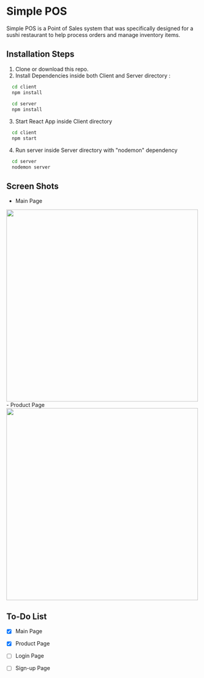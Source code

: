 
# Simple POS

Simple POS is a Point of Sales system that was specifically designed for a sushi restaurant to help process orders and manage inventory items.

## Installation Steps

1. Clone or download this repo.
2. Install Dependencies inside both Client and Server directory :

```bash 
  cd client
  npm install
  
  cd server
  npm install
```

3. Start React App inside Client directory

```bash 
  cd client
  npm start
```

4. Run server inside Server directory with "nodemon" dependency

```bash 
  cd server
  nodemon server
```
## Screen Shots
- Main Page
<img src="https://user-images.githubusercontent.com/79117386/192678982-5d7be302-9774-4e81-8286-c70ecf1c07e5.JPG" width="500" height="500">
- Product Page
<img src="https://user-images.githubusercontent.com/79117386/192679448-bf59da25-49e4-429e-a7ec-d39e873c3f64.jpg" width="500" height="500">

## To-Do List

- [x] Main Page
- [x] Product Page
- [ ] Login Page
- [ ] Sign-up Page

